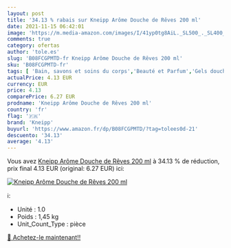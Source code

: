 ```yaml
---
layout: post
title: '34.13 % rabais sur Kneipp Arôme Douche de Rêves 200 ml'
date: 2021-11-15 06:42:01
image: 'https://m.media-amazon.com/images/I/41yp0tg8AiL._SL500_._SL400_.jpg'
comments: true
category: ofertas
author: 'tole.es'
slug: 'B08FCGPMTD-fr Kneipp Arôme Douche de Rêves 200 ml'
sku: 'B08FCGPMTD-fr'
tags: [ 'Bain, savons et soins du corps','Beauté et Parfum','Gels douche','Savons et gels douche','kneipp', ]
actualPrice: 4.13 EUR
currency: EUR
price: 4.13
comparePrice: 6.27 EUR
prodname: 'Kneipp Arôme Douche de Rêves 200 ml'
country: 'fr'
flag: '🇫🇷'
brand: 'Kneipp'
buyurl: 'https://www.amazon.fr/dp/B08FCGPMTD/?tag=tolees0d-21'
descuento: '34.13'
average: '4.13'
---
```


Vous avez [Kneipp Arôme Douche de Rêves 200 ml](https://www.amazon.fr/dp/B08FCGPMTD/?tag=tolees0d-21)  à  34.13 % de réduction, prix final  4.13 EUR (original: 6.27 EUR) ici:

[![Kneipp Arôme Douche de Rêves 200 ml](https://m.media-amazon.com/images/I/41yp0tg8AiL._SL500_._SL400_.jpg)](https://www.amazon.fr/dp/B08FCGPMTD/?tag=tolees0d-21)

ℹ️:

- Unité : 1.0
- Poids : 1,45 kg
- Unit_Count_Type : pièce

[🛒 Achetez-le maintenant!!](https://www.amazon.fr/dp/B08FCGPMTD/?tag=tolees0d-21)
